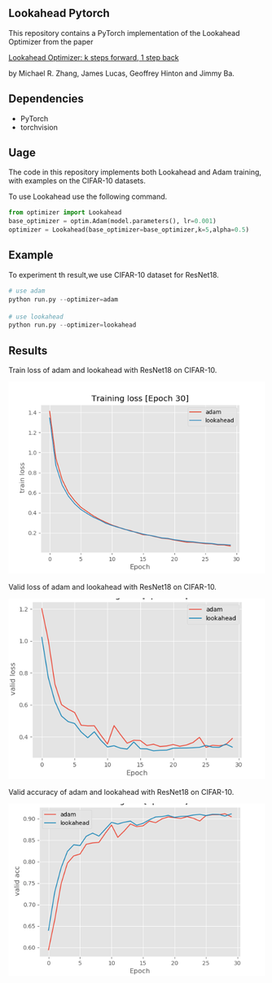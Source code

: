 ## Lookahead Pytorch

This repository contains a PyTorch implementation of the Lookahead Optimizer from the paper 

[Lookahead Optimizer: k steps forward, 1 step back](https://arxiv.org/abs/1907.08610)

by Michael R. Zhang, James Lucas, Geoffrey Hinton and Jimmy Ba.

## Dependencies

* PyTorch
* torchvision

## Uage

The code in this repository implements both Lookahead and Adam training, with examples on the CIFAR-10 datasets.

To use Lookahead use the following command.

```python
from optimizer import Lookahead
base_optimizer = optim.Adam(model.parameters(), lr=0.001)
optimizer = Lookahead(base_optimizer=base_optimizer,k=5,alpha=0.5)
```

## Example

To experiment th result,we use CIFAR-10 dataset for ResNet18.

```python
# use adam
python run.py --optimizer=adam

# use lookahead 
python run.py --optimizer=lookahead
```
## Results

Train loss of adam and lookahead with ResNet18 on CIFAR-10.

![](./png/loss.png)

Valid loss of adam and lookahead with ResNet18 on CIFAR-10.

![](./png/valid_loss.png)

Valid accuracy of adam and lookahead with ResNet18 on CIFAR-10.

![](./png/valid_acc.png)
